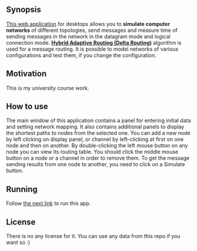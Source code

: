 ## Synopsis

[This web application](https://nrjman.github.io/data-routing-over-the-network/) for desktops allows you to **simulate computer networks**  of different topologies, send messages and measure time of sending messages in the network in the datagram mode and logical connection mode. [**Hybrid Adaptive Routing (Delta Routing)**](https://www.cse.iitk.ac.in/users/dheeraj/cs425/lec11.html) algorithm is used for a message routing. It is possible to model networks of various configurations and test them, if you change the configuration.

## Motivation

This is my university course work.

## How to use

The main window of this application contains a panel for entering initial data and setting network mapping. It also contains additional panels to display the shortest paths to nodes from the selected one. You can add a new node by left clicking on display panel, or channel by left-clicking at first on one node and then on another. By double-clicking the left mouse button on any node you can
view its routing table. You should click the middle mouse button on a node or a channel in order to remove them. To get the message sending results from one node to another, you need to click on a Simulate button.

## Running

Follow [the next link](https://nrjman.github.io/data-routing-over-the-network/) to run this app.

## License

There is no any license for it. You can use any data from this repo if you want so :)
